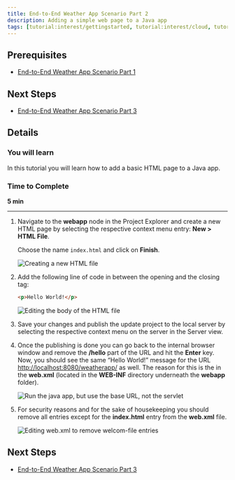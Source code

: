 ```yaml
---
title: End-to-End Weather App Scenario Part 2
description: Adding a simple web page to a Java app
tags: [tutorial:interest/gettingstarted, tutorial:interest/cloud, tutorial:product/hcp, tutorial:technology/java]
---
```


## Prerequisites  
 - [End-to-End Weather App Scenario Part 1](http://go.sap.com/developer/tutorials/hcp-java-weatherapp-part1.html)

## Next Steps
 - [End-to-End Weather App Scenario Part 3](http://go.sap.com/developer/tutorials/hcp-java-weatherapp-part3.html)
 
## Details
### You will learn  
In this tutorial you will learn how to add a basic HTML page to a Java app.


### Time to Complete
**5 min**

---

1. Navigate to the **webapp** node in the Project Explorer and create a new HTML page by selecting the respective context menu entry: **New > HTML File**.

    Choose the name `index.html` and click on **Finish**.

    ![Creating a new HTML file](https://raw.githubusercontent.com/SAPDocuments/Tutorials/master/tutorials/hcp-java-weatherapp-part2/e2e_02-1.png)

2. Add the following line of code in between the opening and the closing <body> tag: 

    ```html
    <p>Hello World!</p>
    ```

    ![Editing the body of the HTML file](https://raw.githubusercontent.com/SAPDocuments/Tutorials/master/tutorials/hcp-java-weatherapp-part2/e2e_02-2.png)

3. Save your changes and publish the update project to the local server by selecting the respective context menu on the server in the Server view.

4. Once the publishing is done you can go back to the internal browser window and remove the **/hello** part of the URL and hit the **Enter** key. Now, you should see the same “Hello World!” message for the URL <http://localhost:8080/weatherapp/> as well. The reason for this is the **<welcome-file-list>** in the **web.xml** (located in the **WEB-INF** directory underneath the **webapp** folder). 

    ![Run the java app, but use the base URL, not the servlet](https://raw.githubusercontent.com/SAPDocuments/Tutorials/master/tutorials/hcp-java-weatherapp-part2/e2e_02-4.png)

5. For security reasons and for the sake of housekeeping you should remove all <welcome-file> entries except for the **index.html** entry from the **web.xml** file. 

    ![Editing web.xml to remove welcom-file entries](https://raw.githubusercontent.com/SAPDocuments/Tutorials/master/tutorials/hcp-java-weatherapp-part2/e2e_02-5.png)


## Next Steps
 - [End-to-End Weather App Scenario Part 3](http://go.sap.com/developer/tutorials/hcp-java-weatherapp-part3.html)


